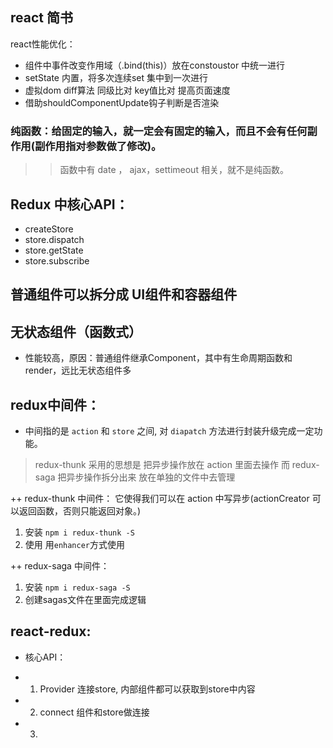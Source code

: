 ## react 简书

react性能优化：
- 组件中事件改变作用域（.bind(this)）放在constoustor 中统一进行
- setState 内置，将多次连续set 集中到一次进行
- 虚拟dom diff算法 同级比对 key值比对 提高页面速度
- 借助shouldComponentUpdate钩子判断是否渲染


### 纯函数：给固定的输入，就一定会有固定的输入，而且不会有任何副作用(副作用指对参数做了修改)。

>> 函数中有 date ， ajax，settimeout 相关，就不是纯函数。

## Redux 中核心API：

- createStore
- store.dispatch
- store.getState
- store.subscribe

## 普通组件可以拆分成 UI组件和容器组件
## 无状态组件（函数式）
- 性能较高，原因：普通组件继承Component，其中有生命周期函数和render，远比无状态组件多

## redux中间件：
- 中间指的是 `action` 和 `store` 之间, 对 `diapatch` 方法进行封装升级完成一定功能。

> redux-thunk 采用的思想是 把异步操作放在 action 里面去操作
> 而 redux-saga 把异步操作拆分出来 放在单独的文件中去管理

++ redux-thunk 中间件： 它使得我们可以在 action 中写异步(actionCreator 可以返回函数，否则只能返回对象。)
1. 安装 `npm i redux-thunk -S`
2. 使用 用`enhancer`方式使用

++ redux-saga 中间件：
1. 安装 `npm i redux-saga -S`
2. 创建sagas文件在里面完成逻辑

## react-redux:
* 核心API：
- 1. Provider 连接store, 内部组件都可以获取到store中内容
- 2. connect 组件和store做连接
- 3. 